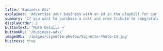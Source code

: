 ```yaml
---
title: 'Business Ads'
explainer: 'Advertise your business with an ad in the playbill for our next show. Create your own ad or send a photo and text to our team and they will create your ad for you! Quarter-page ($50), half-page ($100), and full-page ($150) ads are available for purchase to run in the playbill for one show.'
summary: 'If you want to purchase a cast and crew tribute to congratulate or support someone in the show, click here!'
displayOrder: 2
buttontext: 'More Details →'
buttonURL: '/business-ads/'
imageURL: '/images/vignette-photos/Vignette-Photo-14.jpg'
business: true
---
```

